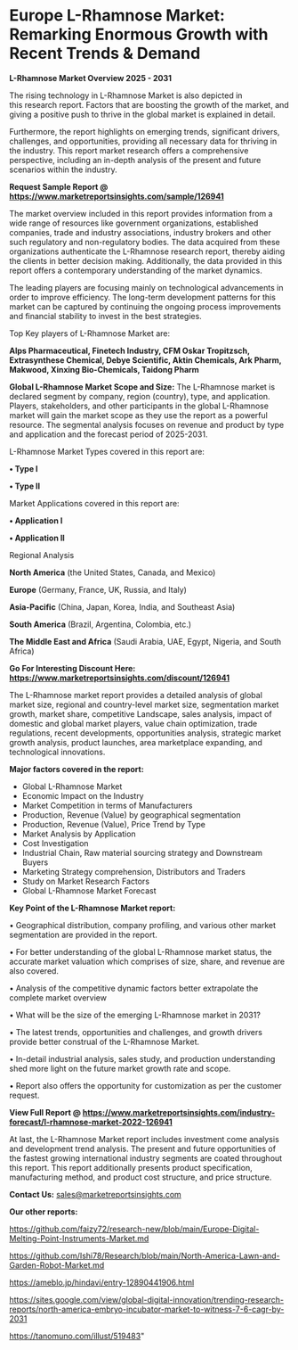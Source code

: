 # Europe L-Rhamnose Market: Remarking Enormous Growth with Recent Trends & Demand

<Strong> L-Rhamnose Market Overview 2025 - 2031</strong>

The rising technology in L-Rhamnose Market is also depicted in this research report. Factors that are boosting the growth of the market, and giving a positive push to thrive in the global market is explained in detail.

Furthermore, the report highlights on emerging trends, significant drivers, challenges, and opportunities, providing all necessary data for thriving in the industry. This report market research offers a comprehensive perspective, including an in-depth analysis of the present and future scenarios within the industry.

<strong>Request Sample Report @ <a href=https://www.marketreportsinsights.com/sample/126941>https://www.marketreportsinsights.com/sample/126941</a></strong>

The market overview included in this report provides information from a wide range of resources like government organizations, established companies, trade and industry associations, industry brokers and other such regulatory and non-regulatory bodies. The data acquired from these organizations authenticate the L-Rhamnose research report, thereby aiding the clients in better decision making. Additionally, the data provided in this report offers a contemporary understanding of the market dynamics.

The leading players are focusing mainly on technological advancements in order to improve efficiency. The long-term development patterns for this market can be captured by continuing the ongoing process improvements and financial stability to invest in the best strategies.

Top Key players of L-Rhamnose Market are:

<strong>Alps Pharmaceutical, Finetech Industry, CFM Oskar Tropitzsch, Extrasynthese Chemical, Debye Scientific, Aktin Chemicals, Ark Pharm, Makwood, Xinxing Bio-Chemicals, Taidong Pharm</strong>

<strong><b>Global L-Rhamnose Market Scope and Size:</b></strong>
The L-Rhamnose market is declared segment by company, region (country), type, and application. Players, stakeholders, and other participants in the global L-Rhamnose market will gain the market scope as they use the report as a powerful resource. The segmental analysis focuses on revenue and product by type and application and the forecast period of 2025-2031.

L-Rhamnose Market Types covered in this report are:

<strong>• Type I

• Type II</strong>

Market Applications covered in this report are:

<strong>• Application I

• Application II</strong> 

Regional Analysis

<strong>North America</strong> (the United States, Canada, and Mexico)

<strong>Europe</strong> (Germany, France, UK, Russia, and Italy)

<strong>Asia-Pacific</strong> (China, Japan, Korea, India, and Southeast Asia)

<strong>South America</strong> (Brazil, Argentina, Colombia, etc.)

<strong>The Middle East and Africa</strong> (Saudi Arabia, UAE, Egypt, Nigeria, and South Africa)

<strong>Go For Interesting Discount Here: <a href=https://www.marketreportsinsights.com/discount/126941>https://www.marketreportsinsights.com/discount/126941</a></strong>

The L-Rhamnose market report provides a detailed analysis of global market size, regional and country-level market size, segmentation market growth, market share, competitive Landscape, sales analysis, impact of domestic and global market players, value chain optimization, trade regulations, recent developments, opportunities analysis, strategic market growth analysis, product launches, area marketplace expanding, and technological innovations.

<strong><b>Major factors covered in the report:</b></strong>
<ul>
  <li>Global L-Rhamnose Market </li>
  <li>Economic Impact on the Industry</li>
  <li>Market Competition in terms of Manufacturers</li>
  <li>Production, Revenue (Value) by geographical segmentation</li>
  <li>Production, Revenue (Value), Price Trend by Type</li>
  <li>Market Analysis by Application</li>
  <li>Cost Investigation</li>
  <li>Industrial Chain, Raw material sourcing strategy and Downstream Buyers</li>
  <li>Marketing Strategy comprehension, Distributors and Traders</li>
  <li>Study on Market Research Factors</li>
  <li>Global L-Rhamnose Market Forecast</li>
</ul>

<strong><b>Key Point of the L-Rhamnose Market report:</b></strong>

• Geographical distribution, company profiling, and various other market segmentation are provided in the report.

• For better understanding of the global L-Rhamnose market status, the accurate market valuation which comprises of size, share, and revenue are also covered.

• Analysis of the competitive dynamic factors better extrapolate the complete market overview

• What will be the size of the emerging L-Rhamnose market in 2031?

• The latest trends, opportunities and challenges, and growth drivers provide better construal of the L-Rhamnose Market.

• In-detail industrial analysis, sales study, and production understanding shed more light on the future market growth rate and scope.

• Report also offers the opportunity for customization as per the customer request.

<strong><b>View Full Report @ <a href=https://www.marketreportsinsights.com/industry-forecast/l-rhamnose-market-2022-126941>https://www.marketreportsinsights.com/industry-forecast/l-rhamnose-market-2022-126941</a></b></strong>


At last, the L-Rhamnose Market report includes investment come analysis and development trend analysis. The present and future opportunities of the fastest growing international industry segments are coated throughout this report. This report additionally presents product specification, manufacturing method, and product cost structure, and price structure.

<strong>Contact Us:</strong>
sales@marketreportsinsights.com

<strong>Our other reports:</strong>

<a href=https://github.com/faizy72/research-new/blob/main/Europe-Digital-Melting-Point-Instruments-Market.md>https://github.com/faizy72/research-new/blob/main/Europe-Digital-Melting-Point-Instruments-Market.md</a>

<a href=https://github.com/Ishi78/Research/blob/main/North-America-Lawn-and-Garden-Robot-Market.md>https://github.com/Ishi78/Research/blob/main/North-America-Lawn-and-Garden-Robot-Market.md</a>

<a href=https://ameblo.jp/hindavi/entry-12890441906.html>https://ameblo.jp/hindavi/entry-12890441906.html</a>

<a href=https://sites.google.com/view/global-digital-innovation/trending-research-reports/north-america-embryo-incubator-market-to-witness-7-6-cagr-by-2031>https://sites.google.com/view/global-digital-innovation/trending-research-reports/north-america-embryo-incubator-market-to-witness-7-6-cagr-by-2031</a>

<a href=https://tanomuno.com/illust/519483>https://tanomuno.com/illust/519483</a>"
